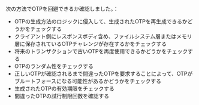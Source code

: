
次の方法でOTPを回避できるか確認しました。：

- OTPの生成方法のロジックに侵入して、生成されたOTPを再生成できるかどうかをチェックする
- クライアント側にレスポンスボディ含め、ファイルシステム層またはメモリ層に保存されているOTPチャレンジが存在するかをチェックする
- 将来のトランザクションで古いOTPを再度使用できるかどうかをチェックする
- OTPのランダム性をチェックする
- 正しいOTPが確認されるまで間違ったOTPを要求することによって、OTPがブルートフォースになる可能性があるかどうかをチェックする
- 生成されたOTPの有効期限をチェックする
- 間違ったOTPの試行制限回数を確認する

